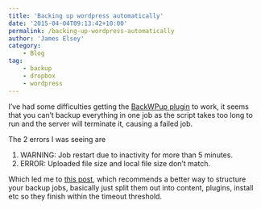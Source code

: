 ```yaml
---
title: 'Backing up wordpress automatically'
date: '2015-04-04T09:13:42+10:00'
permalink: /backing-up-wordpress-automatically
author: 'James Elsey'
category:
    - Blog
tag:
    - backup
    - dropbox
    - wordpress
---
```

I’ve had some difficulties getting the [BackWPup plugin](https://wordpress.org/plugins/backwpup/) to work, it seems that you can’t backup everything in one job as the script takes too long to run and the server will terminate it, causing a failed job.

The 2 errors I was seeing are

1. WARNING: Job restart due to inactivity for more than 5 minutes.
2. ERROR: Uploaded file size and local file size don’t match.

Which led me to [this post](http://hazenet.dk/2013/07/23/avoid-issues-with-backup-of-wordpress-using-backwpup), which recommends a better way to structure your backup jobs, basically just split them out into content, plugins, install etc so they finish within the timeout threshold.